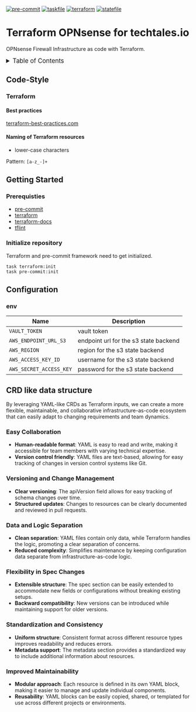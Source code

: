 <!-- markdownlint-disable MD041 -->
<!-- markdownlint-disable MD033 -->
<!-- markdownlint-disable MD028 -->

<!-- PROJECT SHIELDS -->
<!--
*** I'm using markdown "reference style" links for readability.
*** Reference links are enclosed in brackets [ ] instead of parentheses ( ).
*** See the bottom of this document for the declaration of the reference variables
*** for contributors-url, forks-url, etc. This is an optional, concise syntax you may use.
*** https://www.markdownguide.org/basic-syntax/#reference-style-links
-->

[![pre-commit][pre-commit-shield]][pre-commit-url]
[![taskfile][taskfile-shield]][taskfile-url]
[![terraform][terraform-shield]][terraform-url]
[![statefile][statefile-shield]](README.md)

# Terraform OPNsense for techtales.io

OPNsense Firewall Infrastructure as code with Terraform.

<details>
  <summary style="font-size:1.2em;">Table of Contents</summary>
<!-- START doctoc generated TOC please keep comment here to allow auto update -->
<!-- DON'T EDIT THIS SECTION, INSTEAD RE-RUN doctoc TO UPDATE -->

- [Code-Style](#code-style)
  - [Terraform](#terraform)
- [Getting Started](#getting-started)
  - [Prerequisties](#prerequisties)
  - [Initialize repository](#initialize-repository)
- [Configuration](#configuration)
  - [env](#env)
- [CRD like data structure](#crd-like-data-structure)
  - [Easy Collaboration](#easy-collaboration)
  - [Versioning and Change Management](#versioning-and-change-management)
  - [Data and Logic Separation](#data-and-logic-separation)
  - [Flexibility in Spec Changes](#flexibility-in-spec-changes)
  - [Standardization and Consistency](#standardization-and-consistency)
  - [Improved Maintainability](#improved-maintainability)

<!-- END doctoc generated TOC please keep comment here to allow auto update -->
</details>

## Code-Style

### Terraform

#### Best practices

[terraform-best-practices.com][terraform-best-practices]

#### Naming of Terraform resources

- lower-case characters

Pattern: `[a-z_-]+`

## Getting Started

### Prerequisties

- [pre-commit][pre-commit-url]
- [terraform][terraform-url]
- [terraform-docs][terraform-docs]
- [tflint][tflint]

### Initialize repository

Terraform and pre-commit framework need to get initialized.

```console
task terraform:init
task pre-commit:init
```

## Configuration

### env

| Name                    | Description                           |
| ----------------------- | ------------------------------------- |
| `VAULT_TOKEN`           | vault token                           |
| `AWS_ENDPOINT_URL_S3`   | endpoint url for the s3 state backend |
| `AWS_REGION`            | region for the s3 state backend       |
| `AWS_ACCESS_KEY_ID`     | username for the s3 state backend     |
| `AWS_SECRET_ACCESS_KEY` | password for the s3 state backend     |

## CRD like data structure

By leveraging YAML-like CRDs as Terraform inputs, we can create a more flexible, maintainable, and collaborative infrastructure-as-code ecosystem that can easily adapt to changing requirements and team dynamics.

### Easy Collaboration

- **Human-readable format**: YAML is easy to read and write, making it accessible for team members with varying technical expertise.
- **Version control friendly**: YAML files are text-based, allowing for easy tracking of changes in version control systems like Git.

### Versioning and Change Management

- **Clear versioning**: The apiVersion field allows for easy tracking of schema changes over time.
- **Structured updates**: Changes to resources can be clearly documented and reviewed in pull requests.

### Data and Logic Separation

- **Clean separation**: YAML files contain only data, while Terraform handles the logic, promoting a clear separation of concerns.
- **Reduced complexity**: Simplifies maintenance by keeping configuration data separate from infrastructure-as-code logic.

### Flexibility in Spec Changes

- **Extensible structure**: The spec section can be easily extended to accommodate new fields or configurations without breaking existing setups.
- **Backward compatibility**: New versions can be introduced while maintaining support for older versions.

### Standardization and Consistency

- **Uniform structure**: Consistent format across different resource types improves readability and reduces errors.
- **Metadata support**: The metadata section provides a standardized way to include additional information about resources.

### Improved Maintainability

- **Modular approach**: Each resource is defined in its own YAML block, making it easier to manage and update individual components.
- **Reusability**: YAML blocks can be easily copied, shared, or templated for use across different projects or environments.

<!-- MARKDOWN LINKS & IMAGES -->
<!-- https://www.markdownguide.org/basic-syntax/#reference-style-links -->

<!-- Links -->

[terraform-best-practices]: https://www.terraform-best-practices.com/naming
[terraform-docs]: https://github.com/terraform-docs/terraform-docs
[tflint]: https://github.com/terraform-linters/tflint

<!-- Badges -->

[terraform-shield]: https://img.shields.io/badge/terraform-1.x-844fba?logo=terraform
[terraform-url]: https://www.terraform.io/
[pre-commit-shield]: https://img.shields.io/badge/pre--commit-enabled-brightgreen?logo=pre-commit
[pre-commit-url]: https://github.com/pre-commit/pre-commit
[taskfile-shield]: https://img.shields.io/badge/taskfile-enabled-brightgreen?logo=task
[taskfile-url]: https://taskfile.dev/
[statefile-shield]: https://img.shields.io/badge/minio-tfstate-F8991D.svg?logo=amazons3

